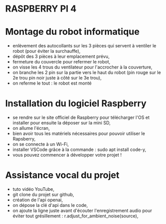# RASPBERRY PI 4

# Montage du robot informatique
- enlèvement des autocollants sur les 3 pièces qui servent à ventiler le robot (pour éviter la surchauffe),
- dépôt des 3 pièces à leur emplacement prévu,
- fermeture du couvercle pour refermer le robot,
- on visse les 4 trous du ventilateur pour l'accrocher à la couverture,
- on branche les 2 pin sur la partie vers le haut du robot (pin rouge sur le 2e trou pin noir juste à côté sur le 3e trou),
- on referme le tout : le robot est monté

# Installation du logiciel Raspberry 
- se rendre sur le site officiel de Raspberry pour télécharger l'OS et installer pour ensuite la déposer sur la mini SD,
- on allume l'écran,
- bien avoir tous les matériels nécessaires pour pouvoir utiliser le Rapsberry,
- on se connecte à un Wi-Fi,
- installer VSCode grâce à la commande : sudo apt install code-y,
- vous pouvez commencer à développer votre projet ! 

# Assistance vocal du projet 
- tuto vidéo YouTube,
- git clone du projet sur github,
- création de l'api openai,
- on dépose la clé d'api dans le code,
- on ajoute la ligne juste avant d'écouter l'enregistrement audio pour éviter tout grésillement : r.adjust_for_ambient_noise(source),


